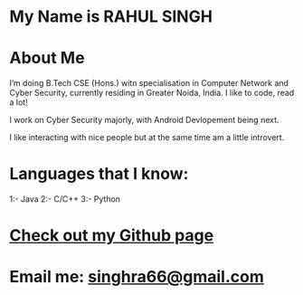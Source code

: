 # My Name is RAHUL SINGH

# About Me
I’m doing B.Tech CSE (Hons.) witn specialisation in Computer Network and Cyber Security, currently residing in Greater Noida, India. I like to code, read a lot! 

I work on Cyber Security majorly, with Android Devlopement being next.  

I like interacting with nice people but at the same time am a little introvert.

# Languages that I know:
  1:- Java
  2:- C/C++
  3:- Python

# [Check out my Github page](https://github.com/Leo5661)

# Email me: singhra66@gmail.com 